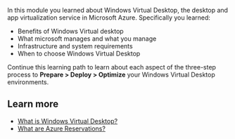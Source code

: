In this module you learned about Windows Virtual Desktop, the desktop and app virtualization service in Microsoft Azure. Specifically you learned:

- Benefits of Windows Virtual desktop
- What microsoft manages and what you manage
- Infrastructure and system requirements
- When to choose Windows Virtual Desktop

Continue this learning path to learn about each aspect of the three-step process to **Prepare > Deploy > Optimize** your Windows Virtual Desktop environments.

## Learn more

- [What is Windows Virtual Desktop?](https://docs.microsoft.com/azure/virtual-desktop/overview)
- [What are Azure Reservations?](https://docs.microsoft.com/azure/cost-management-billing/reservations/save-compute-costs-reservations)